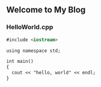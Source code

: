 ## Welcome to My Blog
### HelloWorld.cpp

```markdown
#include <iostream>

using namespace std;

int main()
{
  cout << "hello, world" << endl;
}
```
